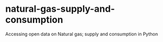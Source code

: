 # natural-gas-supply-and-consumption
Accessing open data on Natural gas; supply and consumption in Python
